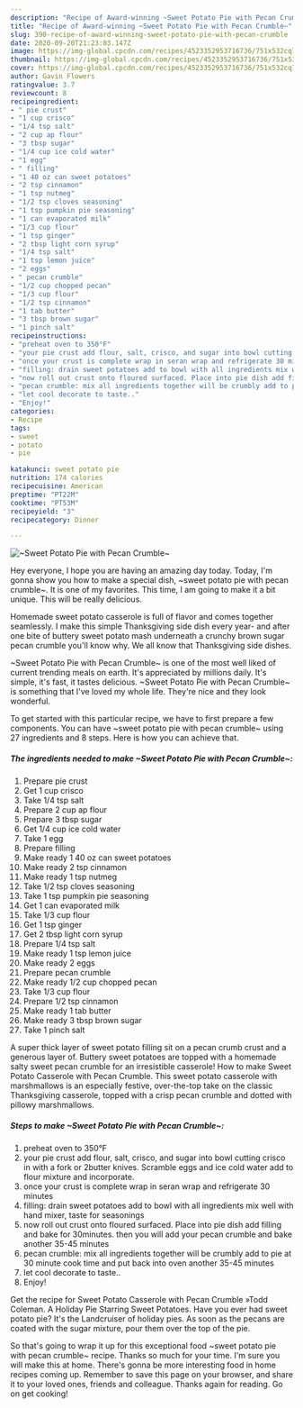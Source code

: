 ```yaml
---
description: "Recipe of Award-winning ~Sweet Potato Pie with Pecan Crumble~"
title: "Recipe of Award-winning ~Sweet Potato Pie with Pecan Crumble~"
slug: 390-recipe-of-award-winning-sweet-potato-pie-with-pecan-crumble
date: 2020-09-20T21:23:03.147Z
image: https://img-global.cpcdn.com/recipes/4523352953716736/751x532cq70/sweet-potato-pie-with-pecan-crumble-recipe-main-photo.jpg
thumbnail: https://img-global.cpcdn.com/recipes/4523352953716736/751x532cq70/sweet-potato-pie-with-pecan-crumble-recipe-main-photo.jpg
cover: https://img-global.cpcdn.com/recipes/4523352953716736/751x532cq70/sweet-potato-pie-with-pecan-crumble-recipe-main-photo.jpg
author: Gavin Flowers
ratingvalue: 3.7
reviewcount: 8
recipeingredient:
- " pie crust"
- "1 cup crisco"
- "1/4 tsp salt"
- "2 cup ap flour"
- "3 tbsp sugar"
- "1/4 cup ice cold water"
- "1 egg"
- " filling"
- "1 40 oz can sweet potatoes"
- "2 tsp cinnamon"
- "1 tsp nutmeg"
- "1/2 tsp cloves seasoning"
- "1 tsp pumpkin pie seasoning"
- "1 can evaporated milk"
- "1/3 cup flour"
- "1 tsp ginger"
- "2 tbsp light corn syrup"
- "1/4 tsp salt"
- "1 tsp lemon juice"
- "2 eggs"
- " pecan crumble"
- "1/2 cup chopped pecan"
- "1/3 cup flour"
- "1/2 tsp cinnamon"
- "1 tab butter"
- "3 tbsp brown sugar"
- "1 pinch salt"
recipeinstructions:
- "preheat oven to 350°F"
- "your pie crust add flour, salt, crisco, and sugar into bowl cutting crisco in with a fork or 2butter knives. Scramble eggs and ice cold water add to flour mixture and incorporate."
- "once your crust is complete wrap in seran wrap and refrigerate 30 minutes"
- "filling: drain sweet potatoes add to bowl with all ingredients mix well with hand mixer, taste for seasonings"
- "now roll out crust onto floured surfaced. Place into pie dish add filling and bake for 30minutes. then you will  add your pecan crumble and bake another 35-45 minutes"
- "pecan crumble: mix all ingredients together will be crumbly add to pie at 30 minute cook time and put back into oven another 35-45 minutes"
- "let cool decorate to taste.."
- "Enjoy!"
categories:
- Recipe
tags:
- sweet
- potato
- pie

katakunci: sweet potato pie 
nutrition: 174 calories
recipecuisine: American
preptime: "PT22M"
cooktime: "PT53M"
recipeyield: "3"
recipecategory: Dinner

---
```



![~Sweet Potato Pie with Pecan Crumble~](https://img-global.cpcdn.com/recipes/4523352953716736/751x532cq70/sweet-potato-pie-with-pecan-crumble-recipe-main-photo.jpg)

Hey everyone, I hope you are having an amazing day today. Today, I'm gonna show you how to make a special dish, ~sweet potato pie with pecan crumble~. It is one of my favorites. This time, I am going to make it a bit unique. This will be really delicious.

Homemade sweet potato casserole is full of flavor and comes together seamlessly. I make this simple Thanksgiving side dish every year- and after one bite of buttery sweet potato mash underneath a crunchy brown sugar pecan crumble you&#39;ll know why. We all know that Thanksgiving side dishes.

~Sweet Potato Pie with Pecan Crumble~ is one of the most well liked of current trending meals on earth. It's appreciated by millions daily. It's simple, it's fast, it tastes delicious. ~Sweet Potato Pie with Pecan Crumble~ is something that I've loved my whole life. They're nice and they look wonderful.


To get started with this particular recipe, we have to first prepare a few components. You can have ~sweet potato pie with pecan crumble~ using 27 ingredients and 8 steps. Here is how you can achieve that.

<!--inarticleads1-->

##### The ingredients needed to make ~Sweet Potato Pie with Pecan Crumble~:

1. Prepare  pie crust
1. Get 1 cup crisco
1. Take 1/4 tsp salt
1. Prepare 2 cup ap flour
1. Prepare 3 tbsp sugar
1. Get 1/4 cup ice cold water
1. Take 1 egg
1. Prepare  filling
1. Make ready 1 40 oz can sweet potatoes
1. Make ready 2 tsp cinnamon
1. Make ready 1 tsp nutmeg
1. Take 1/2 tsp cloves seasoning
1. Take 1 tsp pumpkin pie seasoning
1. Get 1 can evaporated milk
1. Take 1/3 cup flour
1. Get 1 tsp ginger
1. Get 2 tbsp light corn syrup
1. Prepare 1/4 tsp salt
1. Make ready 1 tsp lemon juice
1. Make ready 2 eggs
1. Prepare  pecan crumble
1. Make ready 1/2 cup chopped pecan
1. Take 1/3 cup flour
1. Prepare 1/2 tsp cinnamon
1. Make ready 1 tab butter
1. Make ready 3 tbsp brown sugar
1. Take 1 pinch salt


A super thick layer of sweet potato filling sit on a pecan crumb crust and a generous layer of. Buttery sweet potatoes are topped with a homemade salty sweet pecan crumble for an irresistible casserole! How to make Sweet Potato Casserole with Pecan Crumble. This sweet potato casserole with marshmallows is an especially festive, over-the-top take on the classic Thanksgiving casserole, topped with a crisp pecan crumble and dotted with pillowy marshmallows. 

<!--inarticleads2-->

##### Steps to make ~Sweet Potato Pie with Pecan Crumble~:

1. preheat oven to 350°F
1. your pie crust add flour, salt, crisco, and sugar into bowl cutting crisco in with a fork or 2butter knives. Scramble eggs and ice cold water add to flour mixture and incorporate.
1. once your crust is complete wrap in seran wrap and refrigerate 30 minutes
1. filling: drain sweet potatoes add to bowl with all ingredients mix well with hand mixer, taste for seasonings
1. now roll out crust onto floured surfaced. Place into pie dish add filling and bake for 30minutes. then you will  add your pecan crumble and bake another 35-45 minutes
1. pecan crumble: mix all ingredients together will be crumbly add to pie at 30 minute cook time and put back into oven another 35-45 minutes
1. let cool decorate to taste..
1. Enjoy!


Get the recipe for Sweet Potato Casserole with Pecan Crumble »Todd Coleman. A Holiday Pie Starring Sweet Potatoes. Have you ever had sweet potato pie? It&#39;s the Landcruiser of holiday pies. As soon as the pecans are coated with the sugar mixture, pour them over the top of the pie. 

So that's going to wrap it up for this exceptional food ~sweet potato pie with pecan crumble~ recipe. Thanks so much for your time. I'm sure you will make this at home. There's gonna be more interesting food in home recipes coming up. Remember to save this page on your browser, and share it to your loved ones, friends and colleague. Thanks again for reading. Go on get cooking!
